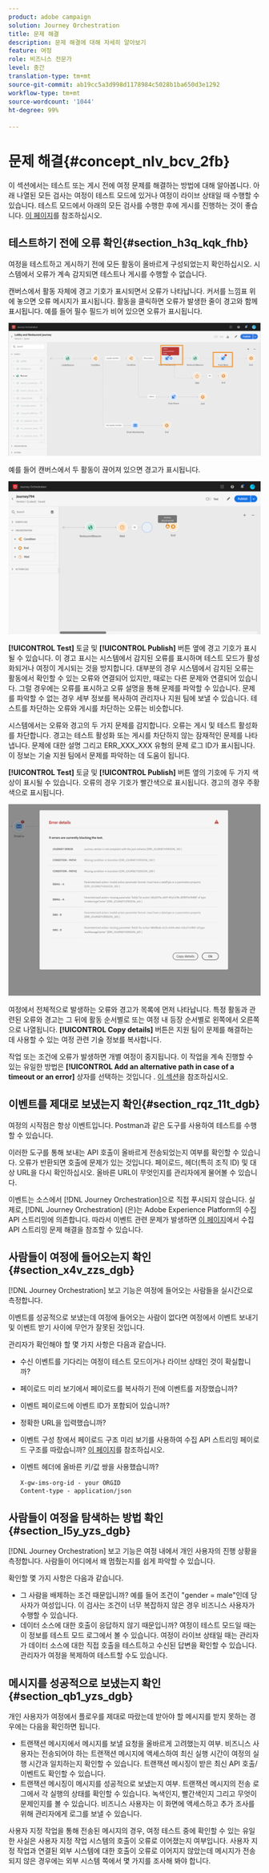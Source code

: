 ```yaml
---
product: adobe campaign
solution: Journey Orchestration
title: 문제 해결
description: 문제 해결에 대해 자세히 알아보기
feature: 여정
role: 비즈니스 전문가
level: 중간
translation-type: tm+mt
source-git-commit: ab19cc5a3d998d1178984c5028b1ba650d3e1292
workflow-type: tm+mt
source-wordcount: '1044'
ht-degree: 99%

---
```



# 문제 해결{#concept_nlv_bcv_2fb}

이 섹션에서는 테스트 또는 게시 전에 여정 문제를 해결하는 방법에 대해 알아봅니다. 아래 나열된 모든 검사는 여정이 테스트 모드에 있거나 여정이 라이브 상태일 때 수행할 수 있습니다. 테스트 모드에서 아래의 모든 검사를 수행한 후에 게시를 진행하는 것이 좋습니다. [이 페이지](../building-journeys/testing-the-journey.md)를 참조하십시오.

## 테스트하기 전에 오류 확인{#section_h3q_kqk_fhb}

여정을 테스트하고 게시하기 전에 모든 활동이 올바르게 구성되었는지 확인하십시오. 시스템에서 오류가 계속 감지되면 테스트나 게시를 수행할 수 없습니다.

캔버스에서 활동 자체에 경고 기호가 표시되면서 오류가 나타납니다. 커서를 느낌표 위에 놓으면 오류 메시지가 표시됩니다. 활동을 클릭하면 오류가 발생한 줄이 경고와 함께 표시됩니다. 예를 들어 필수 필드가 비어 있으면 오류가 표시됩니다.

![](../assets/journey63.png)

예를 들어 캔버스에서 두 활동이 끊어져 있으면 경고가 표시됩니다.

![](../assets/canvas-disconnected.png)

**[!UICONTROL Test]** 토글 및 **[!UICONTROL Publish]** 버튼 옆에 경고 기호가 표시될 수 있습니다. 이 경고 표시는 시스템에서 감지된 오류를 표시하며 테스트 모드가 활성화되거나 여정이 게시되는 것을 방지합니다. 대부분의 경우 시스템에서 감지된 오류는 활동에서 확인할 수 있는 오류와 연결되어 있지만, 때로는 다른 문제와 연결되어 있습니다. 그럴 경우에는 오류를 표시하고 오류 설명을 통해 문제를 파악할 수 있습니다. 문제를 파악할 수 없는 경우 세부 정보를 복사하여 관리자나 지원 팀에 보낼 수 있습니다. 테스트를 차단하는 오류와 게시를 차단하는 오류는 비슷합니다.

시스템에서는 오류와 경고의 두 가지 문제를 감지합니다. 오류는 게시 및 테스트 활성화를 차단합니다. 경고는 테스트 활성화 또는 게시를 차단하지 않는 잠재적인 문제를 나타냅니다. 문제에 대한 설명 그리고 ERR_XXX_XXX 유형의 문제 로그 ID가 표시됩니다. 이 정보는 기술 지원 팀에서 문제를 파악하는 데 도움이 됩니다.

**[!UICONTROL Test]** 토글 및 **[!UICONTROL Publish]** 버튼 옆의 기호에 두 가지 색상이 표시될 수 있습니다. 오류의 경우 기호가 빨간색으로 표시됩니다. 경고의 경우 주황색으로 표시됩니다.

![](../assets/journey75.png)

여정에서 전체적으로 발생하는 오류와 경고가 목록에 먼저 나타납니다. 특정 활동과 관련된 오류와 경고는 그 뒤에 활동 순서별로 또는 여정 내 등장 순서별로 왼쪽에서 오른쪽으로 나열됩니다. **[!UICONTROL Copy details]** 버튼은 지원 팀이 문제를 해결하는 데 사용할 수 있는 여정 관련 기술 정보를 복사합니다.

작업 또는 조건에 오류가 발생하면 개별 여정이 중지됩니다. 이 작업을 계속 진행할 수 있는 유일한 방법은 **[!UICONTROL Add an alternative path in case of a timeout or an error]** 상자를 선택하는 것입니다 . [이 섹션](../building-journeys/using-the-journey-designer.md#paths)을 참조하십시오.

## 이벤트를 제대로 보냈는지 확인{#section_rqz_11t_dgb}

여정의 시작점은 항상 이벤트입니다. Postman과 같은 도구를 사용하여 테스트를 수행할 수 있습니다.

이러한 도구를 통해 보내는 API 호출이 올바르게 전송되었는지 여부를 확인할 수 있습니다. 오류가 반환되면 호출에 문제가 있는 것입니다. 페이로드, 헤더(특히 조직 ID) 및 대상 URL을 다시 확인하십시오. 올바른 URL이 무엇인지를 관리자에게 물어볼 수 있습니다.

이벤트는 소스에서 [!DNL Journey Orchestration]으로 직접 푸시되지 않습니다. 실제로, [!DNL Journey Orchestration] (은)는 Adobe Experience Platform의 수집 API 스트리밍에 의존합니다. 따라서 이벤트 관련 문제가 발생하면 [이 페이지](https://docs.adobe.com/content/help/ko-KR/experience-platform/ingestion/streaming/troubleshooting.html)에서 수집 API 스트리밍 문제 해결을 참조할 수 있습니다.

## 사람들이 여정에 들어오는지 확인{#section_x4v_zzs_dgb}

[!DNL Journey Orchestration] 보고 기능은 여정에 들어오는 사람들을 실시간으로 측정합니다.

이벤트를 성공적으로 보냈는데 여정에 들어오는 사람이 없다면 여정에서 이벤트 보내기 및 이벤트 받기 사이에 무언가 잘못된 것입니다.

관리자가 확인해야 할 몇 가지 사항은 다음과 같습니다.

* 수신 이벤트를 기다리는 여정이 테스트 모드이거나 라이브 상태인 것이 확실합니까?
* 페이로드 미리 보기에서 페이로드를 복사하기 전에 이벤트를 저장했습니까?
* 이벤트 페이로드에 이벤트 ID가 포함되어 있습니까?
* 정확한 URL을 입력했습니까?
* 이벤트 구성 창에서 페이로드 구조 미리 보기를 사용하여 수집 API 스트리밍 페이로드 구조를 따랐습니까? [이 페이지](../event/previewing-the-payload.md)를 참조하십시오.
* 이벤트 헤더에 올바른 키/값 쌍을 사용했습니까?

   ```
   X-gw-ims-org-id - your ORGID
   Content-type - application/json
   ```

## 사람들이 여정을 탐색하는 방법 확인{#section_l5y_yzs_dgb}

[!DNL Journey Orchestration] 보고 기능은 여정 내에서 개인 사용자의 진행 상황을 측정합니다. 사람들이 어디에서 왜 멈췄는지를 쉽게 파악할 수 있습니다.

확인할 몇 가지 사항은 다음과 같습니다.

* 그 사람을 배제하는 조건 때문입니까? 예를 들어 조건이 &quot;gender = male&quot;인데 당사자가 여성입니다. 이 검사는 조건이 너무 복잡하지 않은 경우 비즈니스 사용자가 수행할 수 있습니다.
* 데이터 소스에 대한 호출이 응답하지 않기 때문입니까? 여정이 테스트 모드일 때는 이 정보를 테스트 모드 로그에서 볼 수 있습니다. 여정이 라이브 상태일 때는 관리자가 데이터 소스에 대한 직접 호출을 테스트하고 수신된 답변을 확인할 수 있습니다. 관리자가 여정을 복제하여 테스트할 수도 있습니다.

## 메시지를 성공적으로 보냈는지 확인{#section_qb1_yzs_dgb}

개인 사용자가 여정에서 플로우를 제대로 따랐는데 받아야 할 메시지를 받지 못하는 경우에는 다음을 확인하면 됩니다.

* 트랜잭션 메시지에서 메시지를 보낼 요청을 올바르게 고려했는지 여부. 비즈니스 사용자는 전송되어야 하는 트랜잭션 메시지에 액세스하여 최신 실행 시간이 여정의 실행 시간과 일치하는지 확인할 수 있습니다. 트랜잭션 메시징이 받은 최신 API 호출/이벤트도 확인할 수 있습니다.
* 트랜잭션 메시징이 메시지를 성공적으로 보냈는지 여부. 트랜잭션 메시지의 전송 로그에서 각 실행의 상태를 확인할 수 있습니다. 녹색인지, 빨간색인지 그리고 무엇이 문제인지를 볼 수 있습니다. 비즈니스 사용자는 이 화면에 액세스하고 추가 조사를 위해 관리자에게 로그를 보낼 수 있습니다.

사용자 지정 작업을 통해 전송된 메시지의 경우, 여정 테스트 중에 확인할 수 있는 유일한 사실은 사용자 지정 작업 시스템의 호출이 오류로 이어졌는지 여부입니다. 사용자 지정 작업과 연결된 외부 시스템에 대한 호출이 오류로 이어지지 않았는데 메시지가 전송되지 않은 경우에는 외부 시스템 쪽에서 몇 가지를 조사해 봐야 합니다.

